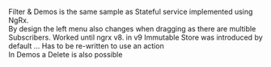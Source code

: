 Filter & Demos is the same sample as Stateful service implemented using NgRx.
<br>
By design the left menu also changes when dragging as there are multible Subscribers. Worked until ngrx v8. in v9 Immutable Store was introduced by default ... Has to be re-written to use an action
<br>
In Demos a Delete is also possible
